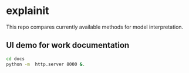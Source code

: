 # explainit

This repo compares currently available methods for model interpretation.


## UI demo for work documentation

`````bash
cd docs
python -m  http.server 8000 &.
`````
